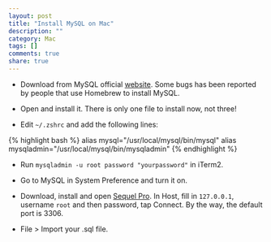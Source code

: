 ```yaml
---
layout: post
title: "Install MySQL on Mac"
description: ""
category: Mac
tags: []
comments: true
share: true
---
```


- Download from MySQL official [website](http://dev.mysql.com/downloads/mysql/). Some bugs has been reported by people that use Homebrew to install MySQL.

- Open and install it. There is only one file to install now, not three!

- Edit `~/.zshrc` and add the following lines:

{% highlight bash %}
alias mysql="/usr/local/mysql/bin/mysql"
alias mysqladmin="/usr/local/mysql/bin/mysqladmin"
{% endhighlight %}

- Run `mysqladmin -u root password "yourpassword"` in iTerm2.

- Go to MySQL in System Preference and turn it on.

- Download, install and open [Sequel Pro](http://www.sequelpro.com/). In Host, fill in `127.0.0.1`, username `root` and then password, tap Connect. By the way, the default port is 3306.

- File > Import your .sql file.